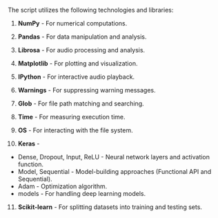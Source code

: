 The script utilizes the following technologies and libraries:

1) **NumPy** - For numerical computations.
2) **Pandas** - For data manipulation and analysis.
3) **Librosa** - For audio processing and analysis.
4) **Matplotlib** - For plotting and visualization.
5) **IPython** - For interactive audio playback.
6) **Warnings** - For suppressing warning messages.
7) **Glob** - For file path matching and searching.
8) **Time** - For measuring execution time.
9) **OS** - For interacting with the file system.

10) **Keras** -
- Dense, Dropout, Input, ReLU - Neural network layers and activation function.
- Model, Sequential - Model-building approaches (Functional API and Sequential).
- Adam - Optimization algorithm.
- models - For handling deep learning models.

11) **Scikit-learn** - For splitting datasets into training and testing sets.
